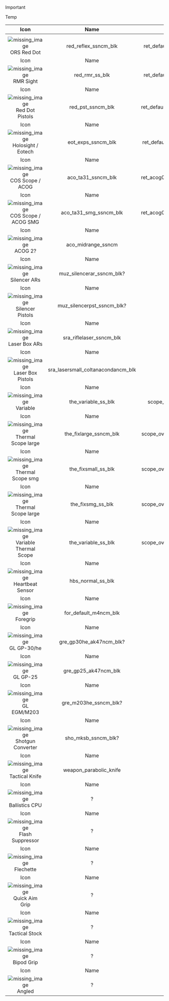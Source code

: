 > [!IMPORTANT]
> Temp

| Icon | Name | Ret/overlay |
| :--: | :--: | :--: |
| |
![missing_image](https://github.com/user-attachments/assets/abb9e211-1176-4ac4-896d-4bdcb5019e7d)<br> ORS Red Dot | red_reflex_ssncm_blk | ret_default_redrmrncm_blk_vmgun |
| Icon | Name | Ret/overlay |
![missing_image](https://github.com/user-attachments/assets/abb9e211-1176-4ac4-896d-4bdcb5019e7d)<br> RMR Sight | red_rmr_ss_blk | ret_default_redrmrncm_blk_vmgun |
| Icon | Name | Ret/overlay |
![missing_image](https://github.com/user-attachments/assets/abb9e211-1176-4ac4-896d-4bdcb5019e7d)<br> Red Dot Pistols | red_pst_ssncm_blk | ret_default_redreflexncm_blk_vmgun |
| Icon | Name | Ret/overlay |
![missing_image](https://github.com/user-attachments/assets/abb9e211-1176-4ac4-896d-4bdcb5019e7d)<br> Holosight / Eotech | eot_exps_ssncm_blk | ret_default_eotexpsncm_blk_vmgun |
| Icon | Name | Ret/overlay |
![missing_image](https://github.com/user-attachments/assets/abb9e211-1176-4ac4-896d-4bdcb5019e7d)<br> COS Scope / ACOG | aco_ta31_ssncm_blk | ret_acog02_acota31ncm_blk_vmgun |
| Icon | Name | Ret/overlay |
![missing_image](https://github.com/user-attachments/assets/abb9e211-1176-4ac4-896d-4bdcb5019e7d)<br> COS Scope / ACOG SMG | aco_ta31_smg_ssncm_blk | ret_acog02_acota31ncm_blk_vmgun |
| Icon | Name | Ret/overlay |
![missing_image](https://github.com/user-attachments/assets/abb9e211-1176-4ac4-896d-4bdcb5019e7d)<br> ACOG 2? | aco_midrange_ssncm | ? |
| Icon | Name | Ret/overlay |
![missing_image](https://github.com/user-attachments/assets/abb9e211-1176-4ac4-896d-4bdcb5019e7d)<br> Silencer ARs | muz_silencerar_ssncm_blk? | n/a |
| Icon | Name | Ret/overlay |
![missing_image](https://github.com/user-attachments/assets/abb9e211-1176-4ac4-896d-4bdcb5019e7d)<br> Silencer Pistols | muz_silencerpst_ssncm_blk? | n/a |
| Icon | Name | Ret/overlay |
![missing_image](https://github.com/user-attachments/assets/abb9e211-1176-4ac4-896d-4bdcb5019e7d)<br> Laser Box ARs | sra_riflelaser_ssncm_blk | n/a |
| Icon | Name | Ret/overlay |
![missing_image](https://github.com/user-attachments/assets/abb9e211-1176-4ac4-896d-4bdcb5019e7d)<br> Laser Box Pistols | sra_lasersmall_coltanacondancm_blk | n/a |
| Icon | Name | Ret/overlay |
![missing_image](https://github.com/user-attachments/assets/abb9e211-1176-4ac4-896d-4bdcb5019e7d)<br> Variable | the_variable_ss_blk | scope_overlay_varible_1024#0 |
| Icon | Name | Ret/overlay |
![missing_image](https://github.com/user-attachments/assets/abb9e211-1176-4ac4-896d-4bdcb5019e7d)<br> Thermal Scope large | the_fixlarge_ssncm_blk | scope_overlay_m14_night_1024#0? |
| Icon | Name | Ret/overlay |
![missing_image](https://github.com/user-attachments/assets/abb9e211-1176-4ac4-896d-4bdcb5019e7d)<br> Thermal Scope smg | the_fixsmall_ss_blk | scope_overlay_m14_night_1024#0? |
| Icon | Name | Ret/overlay |
![missing_image](https://github.com/user-attachments/assets/abb9e211-1176-4ac4-896d-4bdcb5019e7d)<br> Thermal Scope large | the_fixsmg_ss_blk | scope_overlay_m14_night_1024#0? |
| Icon | Name | Ret/overlay |
![missing_image](https://github.com/user-attachments/assets/abb9e211-1176-4ac4-896d-4bdcb5019e7d)<br> Variable Thermal Scope | the_variable_ss_blk | scope_overlay_m14_night_1024#0? |
| Icon | Name | Ret/overlay |
![missing_image](https://github.com/user-attachments/assets/abb9e211-1176-4ac4-896d-4bdcb5019e7d)<br> Heartbeat Sensor | hbs_normal_ss_blk | n/a |
| Icon | Name | Ret/overlay |
![missing_image](https://github.com/user-attachments/assets/abb9e211-1176-4ac4-896d-4bdcb5019e7d)<br> Foregrip | for_default_m4ncm_blk | n/a |
| Icon | Name | Ret/overlay |
![missing_image](https://github.com/user-attachments/assets/abb9e211-1176-4ac4-896d-4bdcb5019e7d)<br> GL GP-30/he | gre_gp30he_ak47ncm_blk? | n/a |
| Icon | Name | Ret/overlay |
![missing_image](https://github.com/user-attachments/assets/abb9e211-1176-4ac4-896d-4bdcb5019e7d)<br> GL GP-25 | gre_gp25_ak47ncm_blk | n/a |
| Icon | Name | Ret/overlay |
![missing_image](https://github.com/user-attachments/assets/abb9e211-1176-4ac4-896d-4bdcb5019e7d)<br> GL EGM/M203 | gre_m203he_ssncm_blk? | n/a |
| Icon | Name | Ret/overlay |
![missing_image](https://github.com/user-attachments/assets/abb9e211-1176-4ac4-896d-4bdcb5019e7d)<br> Shotgun Converter | sho_mksb_ssncm_blk? | n/a |
| Icon | Name | Ret/overlay |
![missing_image](https://github.com/user-attachments/assets/abb9e211-1176-4ac4-896d-4bdcb5019e7d)<br> Tactical Knife | weapon_parabolic_knife | n/a |
| Icon | Name | Ret/overlay |
![missing_image](https://github.com/user-attachments/assets/abb9e211-1176-4ac4-896d-4bdcb5019e7d)<br> Ballistics CPU | ? | n/a |
| Icon | Name | Ret/overlay |
![missing_image](https://github.com/user-attachments/assets/abb9e211-1176-4ac4-896d-4bdcb5019e7d)<br> Flash Suppressor | ? | n/a |
| Icon | Name | Ret/overlay |
![missing_image](https://github.com/user-attachments/assets/abb9e211-1176-4ac4-896d-4bdcb5019e7d)<br> Flechette | ? | n/a |
| Icon | Name | Ret/overlay |
![missing_image](https://github.com/user-attachments/assets/abb9e211-1176-4ac4-896d-4bdcb5019e7d)<br> Quick Aim Grip | ? | n/a |
| Icon | Name | Ret/overlay |
![missing_image](https://github.com/user-attachments/assets/abb9e211-1176-4ac4-896d-4bdcb5019e7d)<br> Tactical Stock | ? | n/a |
| Icon | Name | Ret/overlay |
![missing_image](https://github.com/user-attachments/assets/abb9e211-1176-4ac4-896d-4bdcb5019e7d)<br> Bipod Grip | ? | n/a |
| Icon | Name | Ret/overlay |
![missing_image](https://github.com/user-attachments/assets/abb9e211-1176-4ac4-896d-4bdcb5019e7d)<br> Angled | ? | n/a |
